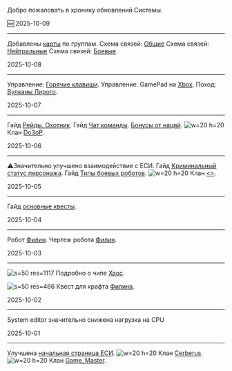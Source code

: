  
Добро пожаловать в хронику обновлений Системы.

🆕 2025-10-09
___
Добавлены [карты](/sys/world/map) по группам.
Схема связей: [Общие](/sys/world/map/common)
Схема связей: [Нейтральные](/sys/world/map/neutral)
Схема связей: [Боевые](/sys/world/map/fight)


2025-10-08
___
Управление: [Горячие клавиши](/sys/control/shortcut).
Управление: GamePad на [Xbox](/sys/control/xbox).
Поход: [Вулканы Лирого](/sys/event/campaign/liriy).

2025-10-07
___
Гайд [Рейды, Охотник](/sys/guide/raids-hunter).
Гайд [Чат команды](/sys/guide/chat-commands).
[Бонусы от наций](/sys/guide/nations).
![w=20 h=20](clan/15) Клан [Do3oP](/sys/clan/15).

2025-10-06
___
⚠️Значительно улучшено взаимодействие с ЕСИ.
Гайд [Криминальный статус персонажа](/sys/guide/status).
Гайд [Типы боевых роботов](/sys/guide/type-fighter).
![w=20 h=20](clan/10) Клан [<<STORM>>](/sys/clan/10).

2025-10-05
___
Гайд [основные квесты](/sys/guide/main-quest).

2025-10-04
___
Робот [Филин](/sys/robots/warrior/filin).
Чертеж робота [Филин](/sys/economy/design/robots/filin-plan).

2025-10-03
___
![s=50 res=1117]() Подробно о чипе [Хаос](/sys/items/chips/chaos).

![s=50 res=466]() Квест для крафта [Филина](/sys/tasks/filin).

2025-10-02
___
System editor значительно снижена нагрузка на CPU

2025-10-01
___
Улучшена [начальная страница ЕСИ](/sys).
![w=20 h=20](clan/13) Клан [Cerberus](/sys/clan/13).
![w=20 h=20](clan/25) Клан [Game_Master](/sys/clan/25).